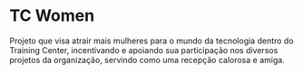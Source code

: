 # TC Women
Projeto que visa atrair mais mulheres para o mundo da tecnologia dentro do Training Center, incentivando e apoiando sua participação nos diversos projetos da organização, servindo como uma recepção calorosa e amiga. 
